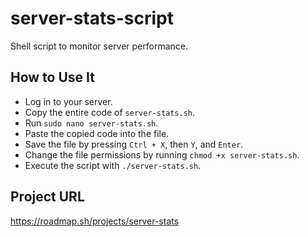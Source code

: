 # server-stats-script
Shell script to monitor server performance.

## How to Use It
<ul>
    <li>Log in to your server.</li>
    <li>Copy the entire code of <code>server-stats.sh</code>.</li>
    <li>Run <code>sudo nano server-stats.sh</code>.</li>
    <li>Paste the copied code into the file.</li>
    <li>Save the file by pressing <code>Ctrl + X</code>, then <code>Y</code>, and <code>Enter</code>.</li>
    <li>Change the file permissions by running <code>chmod +x server-stats.sh</code>.</li>
    <li>Execute the script with <code>./server-stats.sh</code>.</li>
</ul>

## Project URL 
https://roadmap.sh/projects/server-stats
